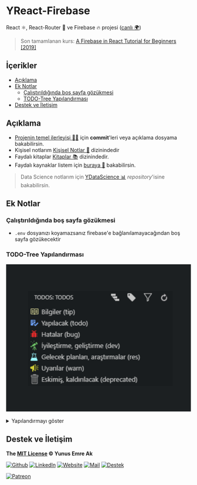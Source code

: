 # YReact-Firebase <!-- omit in toc -->

React ⚛️, React-Router 🔗 ve Firebase 🔥 projesi ([canlı 🌍](https://yreact-firebase.firebaseapp.com/))

> Son tamamlanan kurs: [A Firebase in React Tutorial for Beginners [2019]](https://www.robinwieruch.de/complete-firebase-authentication-react-tutorial/)

## İçerikler <!-- omit in toc -->

- [Açıklama](#A%C3%A7%C4%B1klama)
- [Ek Notlar](#Ek-Notlar)
  - [Çalıştırıldığında boş sayfa gözükmesi](#%C3%87al%C4%B1%C5%9Ft%C4%B1r%C4%B1ld%C4%B1%C4%9F%C4%B1nda-bo%C5%9F-sayfa-g%C3%B6z%C3%BCkmesi)
  - [TODO-Tree Yapılandırması](#TODO-Tree-Yap%C4%B1land%C4%B1rmas%C4%B1)
- [Destek ve İletişim](#Destek-ve-%C4%B0leti%C5%9Fim)

## Açıklama

- [Projenin temel ilerleyişi 🚶‍♂️](Kişisel%20Notlar/Y%20-%20Projenin%20Temel%20İlerleyişi.md) için **commit**'leri veya açıklama dosyama bakabilirsin.
- Kişisel notlarım [Kişisel Notlar 📔](Ki%C5%9Fisel%20Notlar) dizinindedir
- Faydalı kitaplar [Kitaplar 📚](Kitaplar) dizinindedir.
- Faydalı kaynaklar listem için [buraya 🌟](Kişisel%20Notlar/X%20-%20Faydalı%20Kaynaklar.md) bakabilirsin.

> Data Science notlarım için [YDataScience 📊](https://github.com/yedhrab/YDataScience) _repository_'isine bakabilirsin.

## Ek Notlar

### Çalıştırıldığında boş sayfa gözükmesi

- `.env` dosyanızı koyamazsanız firebase'e bağlanılamayacağından boş sayfa gözükecektir

### TODO-Tree Yapılandırması

![](res/todo_tree.png)

<details>
<summary>Yapılandırmayı göster</summary>

```json
{
  "todo-tree.tags": ["TODO:", "BUG:", "DEV:", "RES:", "OLD:", "WARN:", "TIP:"],
  "todo-tree.labelFormat": "${after}", // (${line})
  "todo-tree.tagsOnly": true,
  "todo-tree.defaultHighlight": {
    "icon": "tasklist",
    "type": "text",
    "background": "#6FA5FF",
    "opacity": 17,
    "iconColour": "#6FA5FF"
  },
  "todo-tree.customHighlight": {
    "TIP:": {
      "icon": "book",
      "type": "text",
      "foreground": "#f5f2a9",
      "background": "#f5f2a9",
      "opacity": 7,
      "iconColour": "#f5f2a9"
    },
    "TODO:": {
      "icon": "checklist",
      "type": "text",
      "fontStyle": "normal",
      "foreground": "#6FA5FF",
      "background": "#6FA5FF",
      "opacity": 7,
      "iconColour": "#6FA5FF"
    },
    "BUG:": {
      "icon": "bug",
      "type": "text",
      "foreground": "#FF2C2C",
      "background": "#FF2C2C",
      "opacity": 7,
      "iconColour": "#FF2C2C"
    },
    "DEV:": {
      "icon": "telescope",
      "type": "text",
      "foreground": "#72CB6A",
      "background": "#72CB6A",
      "opacity": 7,
      "iconColour": "#72CB6A"
    },
    "RES:": {
      "icon": "beaker",
      "type": "text",
      "foreground": "#9CF7FF",
      "background": "#9CF7FF",
      "opacity": 7,
      "iconColour": "#9CF7FF"
    },
    "WARN:": {
      "icon": "megaphone",
      "type": "text",
      "foreground": "#CFCC35",
      "background": "#CFCC35",
      "opacity": 7,
      "iconColour": "#CFCC35"
    },
    "OLD:": {
      "icon": "trashcan",
      "type": "text",
      "foreground": "#959595",
      "background": "#959595",
      "opacity": 7,
      "iconColour": "#959595"
    }
  }
}
```

</details>

## Destek ve İletişim

**The [MIT License](https://choosealicense.com/licenses/mit/) &copy; Yunus Emre Ak**

[![Github](https://drive.google.com/uc?id=1PzkuWOoBNMg0uOMmqwHtVoYt0WCqi-O5)][github]
[![LinkedIn](https://drive.google.com/uc?id=1hvdil0ZHVEzekQ4AYELdnPOqzunKpnzJ)][linkedin]
[![Website](https://drive.google.com/uc?id=1wR8Ph0FBs36ZJl0Ud-HkS0LZ9b66JBqJ)][website]
[![Mail](https://drive.google.com/uc?id=142rP0hbrnY8T9kj_84_r7WxPG1hzWEcN)][mail]
[![Destek](https://drive.google.com/uc?id=1zyU7JWlw4sJTOx46gJlHOfYBwGIkvMQs)][bağış anlık]

[![Patreon](https://drive.google.com/uc?id=11YmCRmySX7v7QDFS62ST2JZuE70RFjDG)][bağış aylık]

<!-- İletişim -->

[mail]: mailto::yedhrab@gmail.com?subject=YBilgiler%20%7C%20Github
[github]: https://github.com/yedhrab
[website]: https://yemreak.com
[linkedin]: https://www.linkedin.com/in/yemreak/
[bağış anlık]: https://gogetfunding.com/yemreak/
[bağış aylık]: https://www.patreon.com/yemreak/

<!-- İletişim Sonu -->
